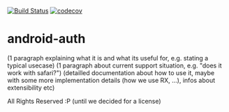 [![Build Status](https://travis-ci.com/schonacin/android-auth.svg?token=QGKnygSyxwYQVgBaGnE7&branch=master)](https://travis-ci.com/schonacin/android-auth)
[![codecov](https://codecov.io/gh/schonacin/android-auth/branch/master/graph/badge.svg?token=uy499RGNh8)](https://codecov.io/gh/schonacin/android-auth)


# android-auth
(1 paragraph explaining what it is and what its useful for, e.g. stating a typical usecase)
(1 paragraph about current support situation, e.g. "does it work with safari?")
(detailled documentation about how to use it, maybe with some more implementation details (how we use RX, ...), infos about extensibility etc)

All Rights Reserved :P
(until we decided for a license)
